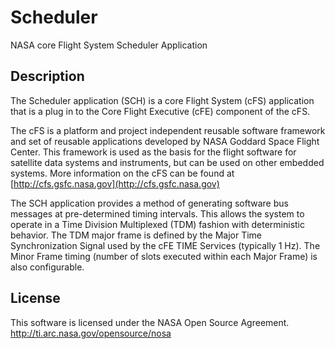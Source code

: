 # Scheduler

NASA core Flight System Scheduler Application

## Description

The Scheduler application (SCH) is a core Flight System (cFS) application that is a plug in to the Core Flight Executive (cFE) component of the cFS.

The cFS is a platform and project independent reusable software framework and set of reusable applications developed by NASA Goddard Space Flight Center. This framework is used as the basis for the flight software for satellite data systems and instruments, but can be used on other embedded systems. More information on the cFS can be found at [http://cfs.gsfc.nasa.gov](http://cfs.gsfc.nasa.gov)

The SCH application provides a method of generating software bus messages at pre-determined timing intervals. This allows the system to operate in a Time Division Multiplexed (TDM) fashion with deterministic behavior. The TDM major frame is defined by the Major Time Synchronization Signal used by the
cFE TIME Services (typically 1 Hz). The Minor Frame timing (number of slots executed within each Major Frame) is also configurable.

## License

This software is licensed under the NASA Open Source Agreement. http://ti.arc.nasa.gov/opensource/nosa
